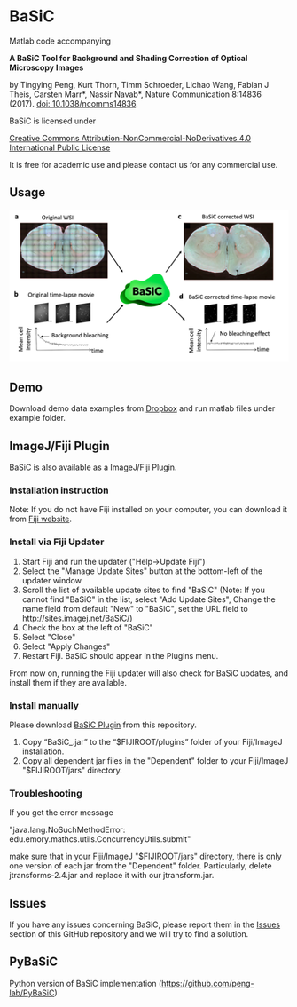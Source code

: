 # BaSiC

Matlab code accompanying 

**A BaSiC Tool for Background and Shading Correction of Optical Microscopy Images**

by Tingying Peng, Kurt Thorn, Timm Schroeder, Lichao Wang, Fabian J Theis, Carsten Marr\*, Nassir Navab\*, Nature Communication 8:14836 (2017). [doi: 10.1038/ncomms14836](http://www.nature.com/articles/ncomms14836).

BaSiC is licensed under 

[Creative Commons Attribution-NonCommercial-NoDerivatives 4.0 International Public License](https://creativecommons.org/licenses/by-nc-nd/4.0/legalcode)

It is free for academic use and please contact us for any commercial use.

## Usage
![BaSiC corrects both spatial uneven illumination of microscopy images and temporal background bleaching for time-lapse movies.](images/usage.png)


## Demo

Download demo data examples from [Dropbox](https://www.dropbox.com/s/plznvzdjglrse3h/Demoexamples.zip?dl=0) and run matlab files under example folder.

## ImageJ/Fiji Plugin
BaSiC is also available as a ImageJ/Fiji Plugin.


### Installation instruction

Note: If you do not have Fiji installed on your computer, you can download it from [Fiji website](http://fiji.sc/).


### Install via Fiji Updater

1. Start Fiji and run the updater ("Help->Update Fiji")
2. Select the "Manage Update Sites" button at the bottom-left of the updater window
3. Scroll the list of available update sites to find "BaSiC" (Note: If you cannot find "BaSiC" in the list, select "Add Update Sites", Change the name field from default "New" to "BaSiC", set the URL field to http://sites.imagej.net/BaSiC/)
4. Check the box at the left of "BaSiC"
5. Select "Close" 
6. Select "Apply Changes" 
7. Restart Fiji. BaSiC should appear in the Plugins menu.

From now on, running the Fiji updater will also check for BaSiC updates, and install them if they are available.


### Install manually

Please download [BaSiC Plugin](https://github.com/QSCD/BaSiC/blob/master/BaSiCPlugin.zip) from this repository. 

1. Copy “BaSiC_.jar” to the “$FIJIROOT/plugins” folder of your Fiji/ImageJ installation.
2. Copy all dependent jar files in the "Dependent" folder to your Fiji/ImageJ "$FIJIROOT/jars" directory.


### Troubleshooting

If you get the error message 

"java.lang.NoSuchMethodError: edu.emory.mathcs.utils.ConcurrencyUtils.submit"

make sure that in your Fiji/ImageJ "$FIJIROOT/jars" directory, there is only one version of each jar from the "Dependent" folder. Particularly, delete jtransforms-2.4.jar and replace it with our jtransform.jar.

## Issues
If you have any issues concerning BaSiC, please report them in the [Issues](https://github.com/QSCD/BaSiC/issues) section of this GitHub repository and we will try to find a solution.


## PyBaSiC
Python version of BaSiC implementation (https://github.com/peng-lab/PyBaSiC)



